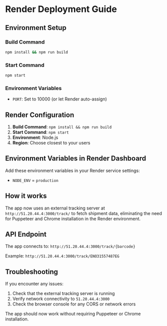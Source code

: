 # Render Deployment Guide

## Environment Setup

### Build Command
```bash
npm install && npm run build
```

### Start Command
```bash
npm start
```

### Environment Variables
- `PORT`: Set to 10000 (or let Render auto-assign)

## Render Configuration

1. **Build Command**: `npm install && npm run build`
2. **Start Command**: `npm start`
3. **Environment**: Node.js
4. **Region**: Choose closest to your users

## Environment Variables in Render Dashboard

Add these environment variables in your Render service settings:

- `NODE_ENV` = `production`

## How it works

The app now uses an external tracking server at `http://51.20.44.4:3000/track/` to fetch shipment data, eliminating the need for Puppeteer and Chrome installation in the Render environment.

## API Endpoint

The app connects to: `http://51.20.44.4:3000/track/{barcode}`

Example: `http://51.20.44.4:3000/track/ENO31557487EG`

## Troubleshooting

If you encounter any issues:

1. Check that the external tracking server is running
2. Verify network connectivity to `51.20.44.4:3000`
3. Check the browser console for any CORS or network errors

The app should now work without requiring Puppeteer or Chrome installation. 